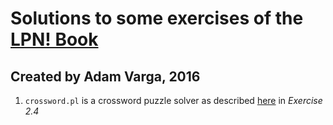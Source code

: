 # Solutions to some exercises of the [LPN! Book](http://www.learnprolognow.org/lpnpage.php?pageid=top)
## Created by Adam Varga, 2016

1. `crossword.pl` is a crossword puzzle solver as described [here](http://www.learnprolognow.org/lpnpage.php?pagetype=html&pageid=lpn-htmlse7)
in *Exercise 2.4*